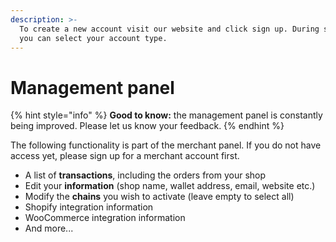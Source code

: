 ```yaml
---
description: >-
  To create a new account visit our website and click sign up. During sign up
  you can select your account type.
---
```


# Management panel

{% hint style="info" %}
**Good to know:** the management panel is constantly being improved. Please let us know your feedback.
{% endhint %}

The following functionality is part of the merchant panel. If you do not have access yet, please sign up for a merchant account first.

* A list of **transactions**, including the orders from your shop
* Edit your **information** (shop name, wallet address, email, website etc.)
* Modify the **chains** you wish to activate (leave empty to select all)
* Shopify integration information
* WooCommerce integration information
* And more...
